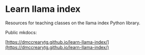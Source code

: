 # Learn llama index

Resources for teaching classes on the llama index Python library.

Public mkdocs:

[https://dmccrearytg.github.io/learn-llama-index/](https://dmccrearytg.github.io/learn-llama-index/)
